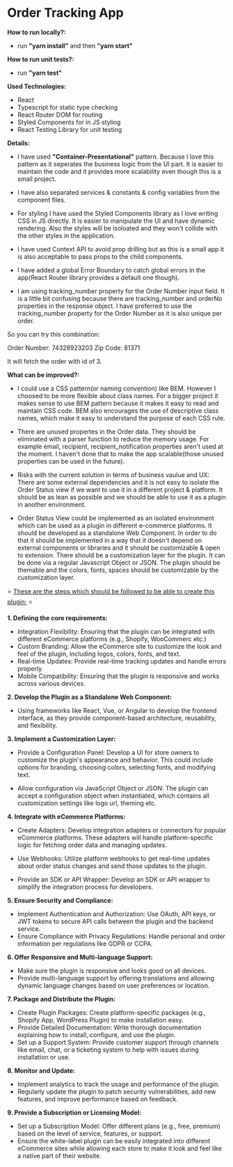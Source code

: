 # Order Tracking App

**How to run locally?:**

- run **"yarn install"** and then **"yarn start"**

**How to run unit tests?:**

- run **"yarn test"**

**Used Technologies:**

- React
- Typescript for static type checking
- React Router DOM for routing
- Styled Components for in JS styling
- React Testing Library for unit testing

**Details:**

- I have used **"Container-Presentational"** pattern. Because I love this pattern as it seperates the business logic from the UI part. It is easier to maintain the code and it provides more scalability even though this is a small project.

- I have also separated services & constants & config variables from the component files.

- For styling I have used the Styled Components library as I love writing CSS in JS directly. It is easier to manipulate the UI and have dynamic rendering. Also the styles will be isoloated and they won't collide with the other styles in the application.

- I have used Context API to avoid prop drilling but as this is a small app it is also acceptable to pass props to the child components.

- I have added a global Error Boundary to catch global errors in the app(React Router library provides a default one though).

- I am using tracking_number property for the Order Number input field. It is a little bit confusing because there are tracking_number and orderNo properties in the response object. I have preferred to use the tracking_number property for the Order Number as it is also unique per order.

So you can try this combination:

Order Number: 74328923203
Zip Code: 81371

It will fetch the order with id of 3.

**What can be improved?:**

- I could use a CSS pattern(or naming convention) like BEM. However I choosed to be more flexible about class names. For a bigger project it makes sense to use BEM pattern because it makes it easy to read and maintain CSS code. BEM also encourages the use of descriptive class names, which make it easy to understand the purpose of each CSS rule.

- There are unused propertes in the Order data. They should be eliminated with a parser function to reduce the memory usage. For example email, recipient, recipient_notification properties aren't used at the moment. I haven't done that to make the app scalable(those unused properties can be used in the future).

- Risks with the current solution in terms of business vaulue and UX: There are some external dependencies and it is not easy to isolate the Order Status view if we want to use it in a different project & platform. It should be as lean as possible and we should be able to use it as a plugin in another environment.

- Order Status View could be implemented as an isolated environment which can be used as a plugin in different e-commerce platforms. It should be developed as a standalone Web Component. In order to do that it should be implemented in a way that it doesn't depend on external components or libraries and it should be customizable & open to extension. There should be a customization layer for the plugin. It can be done via a regular Javascript Object or JSON. The plugin should be themable and the colors, fonts, spaces should be customizable by the customization layer.

⭐ <ins>These are the steps which should be followed to be able to create this plugin:</ins> ⭐

**1. Defining the core requirements:**

- Integration Flexibility: Ensuring that the plugin can be integrated with different eCommerce platforms (e.g., Shopify, WooCommerc etc.)
- Custom Branding: Allow the eCommerce site to customize the look and feel of the plugin, including logos, colors, fonts, and text.
- Real-time Updates: Provide real-time tracking updates and handle errors properly.
- Mobile Compatibility: Ensuring that the plugin is responsive and works across various devices.

**2. Develop the Plugin as a Standalone Web Component:**

- Using frameworks like React, Vue, or Angular to develop the frontend interface, as they provide component-based architecture, reusability, and flexibility.

**3. Implement a Customization Layer:**

- Provide a Configuration Panel: Develop a UI for store owners to customize the plugin's appearance and behavior. This could include options for branding, choosing colors, selecting fonts, and modifying text.

- Allow configuration via JavaScript Object or JSON: The plugin can accept a configuration object when instantiated, which contains all customization settings like logo url, theming etc.

**4. Integrate with eCommerce Platforms:**

- Create Adapters: Develop integration adapters or connectors for popular eCommerce platforms. These adapters will handle platform-specific logic for fetching order data and managing updates.

- Use Webhooks: Utilize platform webhooks to get real-time updates about order status changes and send those updates to the plugin.

- Provide an SDK or API Wrapper: Develop an SDK or API wrapper to simplify the integration process for developers.

**5. Ensure Security and Compliance:**

- Implement Authentication and Authorization: Use OAuth, API keys, or JWT tokens to secure API calls between the plugin and the backend service.
- Ensure Compliance with Privacy Regulations: Handle personal and order information per regulations like GDPR or CCPA.

**6. Offer Responsive and Multi-language Support:**

- Make sure the plugin is responsive and looks good on all devices.
- Provide multi-language support by offering translations and allowing dynamic language changes based on user preferences or location.

**7. Package and Distribute the Plugin:**

- Create Plugin Packages: Create platform-specific packages (e.g., Shopify App, WordPress Plugin) to make installation easy.
- Provide Detailed Documentation: Write thorough documentation explaining how to install, configure, and use the plugin.
- Set up a Support System: Provide customer support through channels like email, chat, or a ticketing system to help with issues during installation or use.

**8. Monitor and Update:**

- Implement analytics to track the usage and performance of the plugin.
- Regularly update the plugin to patch security vulnerabilities, add new features, and improve performance based on feedback.

**9. Provide a Subscription or Licensing Model:**

- Set up a Subscription Model: Offer different plans (e.g., free, premium) based on the level of service, features, or support.
- Ensure the white-label plugin can be easily integrated into different eCommerce sites while allowing each store to make it look and feel like a native part of their website.
